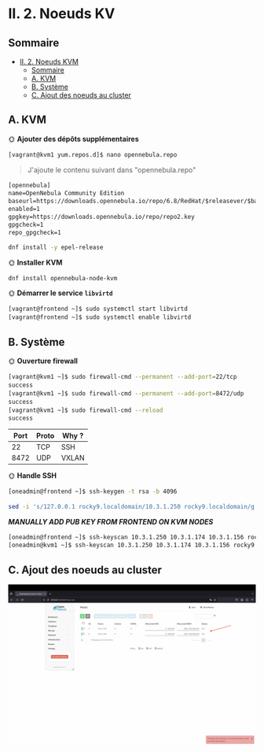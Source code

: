 # II. 2. Noeuds KV

## Sommaire

- [II. 2. Noeuds KVM](#ii-2-noeuds-kvm)
  - [Sommaire](#sommaire)
  - [A. KVM](#a-kvm)
  - [B. Système](#b-système)
  - [C. Ajout des noeuds au cluster](#c-ajout-des-noeuds-au-cluster)

## A. KVM

🌞 **Ajouter des dépôts supplémentaires**

```bash
[vagrant@kvm1 yum.repos.d]$ nano opennebula.repo
```

> J'ajoute le contenu suivant dans "opennebula.repo"

```config
[opennebula]
name=OpenNebula Community Edition
baseurl=https://downloads.opennebula.io/repo/6.8/RedHat/$releasever/$basearch
enabled=1
gpgkey=https://downloads.opennebula.io/repo/repo2.key
gpgcheck=1
repo_gpgcheck=1
```

```bash
dnf install -y epel-release
```

🌞 **Installer KVM**

```bash
dnf install opennebula-node-kvm
```

🌞 **Démarrer le service `libvirtd`**

```bash
[vagrant@frontend ~]$ sudo systemctl start libvirtd
[vagrant@frontend ~]$ sudo systemctl enable libvirtd
```


## B. Système

🌞 **Ouverture firewall**

```bash
[vagrant@kvm1 ~]$ sudo firewall-cmd --permanent --add-port=22/tcp
success
[vagrant@kvm1 ~]$ sudo firewall-cmd --permanent --add-port=8472/udp
success
[vagrant@kvm1 ~]$ sudo firewall-cmd --reload
success
```

| Port | Proto | Why ? |
|------|-------|-------|
| 22   | TCP   | SSH   |
| 8472 | UDP   | VXLAN |

🌞 **Handle SSH**


```bash
[oneadmin@frontend ~]$ ssh-keygen -t rsa -b 4096
```

```bash
sed -i 's/127.0.0.1 rocky9.localdomain/10.3.1.250 rocky9.localdomain/g' /etc/hosts
```

***MANUALLY ADD PUB KEY FROM FRONTEND ON KVM NODES***

```bash
[oneadmin@frontend ~]$ ssh-keyscan 10.3.1.250 10.3.1.174 10.3.1.156 rocky9.localdomain > known_hosts
[oneadmin@kvm1 ~]$ ssh-keyscan 10.3.1.250 10.3.1.174 10.3.1.156 rocky9.localdomain > known_hosts
```

## C. Ajout des noeuds au cluster

![proof](proof%20on.png)